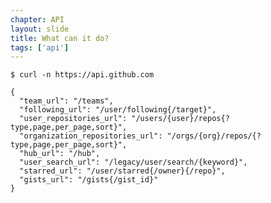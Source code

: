 ```yaml
---
chapter: API
layout: slide
title: What can it do?
tags: ['api']
---
```


	$ curl -n https://api.github.com
    
    {
      "team_url": "/teams",
      "following_url": "/user/following{/target}",
      "user_repositories_url": "/users/{user}/repos{?type,page,per_page,sort}",
      "organization_repositories_url": "/orgs/{org}/repos/{?type,page,per_page,sort}",
      "hub_url": "/hub",
      "user_search_url": "/legacy/user/search/{keyword}",
      "starred_url": "/user/starred{/owner}{/repo}",
      "gists_url": "/gists{/gist_id}"
    }
